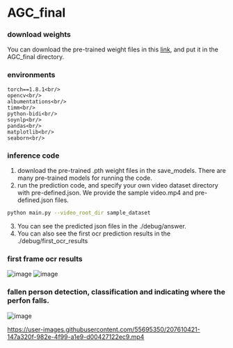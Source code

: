 # AGC_final
### download weights
You can download the pre-trained weight files in this [link](https://drive.google.com/drive/folders/10pJw5Bx80zDLEdsDjav5P6bCAUr2kCKk?usp=sharing), and put it in the AGC_final directory. 

### environments
```
torch==1.8.1<br/>
opencv<br/>
albumentations<br/>
timm<br/>
python-bidi<br/>
soynlp<br/>
pandas<br/>
matplotlib<br/>
seaborn<br/>
```

### inference code
1. download the pre-trained .pth weight files in the save_models. There are many pre-trained models for running the code.
2. run the prediction code, and specify your own video dataset directory with pre-defined.json. We provide the sample video.mp4 and pre-defined.json files.
```bash
python main.py --video_root_dir sample_dataset
```
3. You can see the predicted json files in the ./debug/answer.
4. You can also see the first ocr prediction results in the ./debug/first_ocr_results


### first frame ocr results
![image](https://user-images.githubusercontent.com/55695350/207616454-d16d45b8-b528-479d-bcd4-c1d0fa8ad386.png)
![image](https://user-images.githubusercontent.com/55695350/207616486-c8144f59-c1ee-49bc-bb4b-5c655537c761.png)


### fallen person detection, classification and indicating where the perfon falls.
![image](https://user-images.githubusercontent.com/55695350/207606510-092fbc36-e9c0-44b7-b39a-5652ef92052c.png)


https://user-images.githubusercontent.com/55695350/207610421-147a320f-982e-4f99-a1e9-d00427122ec9.mp4

